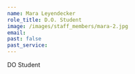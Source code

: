 ```yaml
---
name: Mara Leyendecker
role_title: D.O. Student
image: /images/staff_members/mara-2.jpg
email:
past: false
past_service:
---
```


DO Student